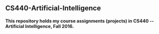 ## CS440-Artificial-Intelligence
#### This repository holds my course assignments (projects) in CS440 -- Artificial Intelligence, Fall 2016.

